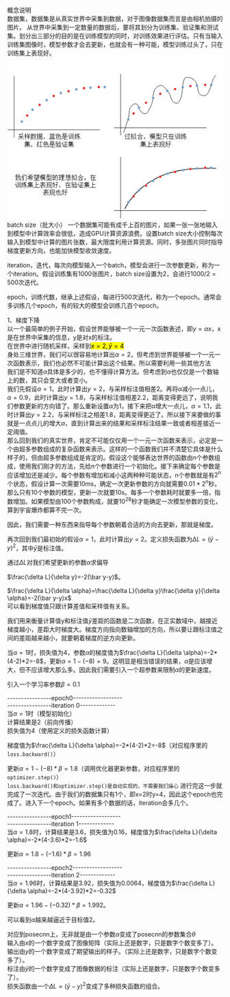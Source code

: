 
概念说明<br>
数据集，数据集是从真实世界中采集到数据，对于图像数据集而言是由相机拍摄的图片。
从世界中采集到一定数量的数据后，要将其划分为训练集、验证集和测试集。划分出三部分的目的是在训练模型的同时，对训练效果进行评估。只有当输入训练集图像时，模型参数才会去更新，也就会有一种可能，模型训练过头了，只在训练集上表现好。<br>
![本地路径](图片3.png "相对路径演示")<br>
batch size（批大小）
一个数据集可能有成千上百的图片，如果一张一张地输入到模型中计算效率会很低，造成GPU计算资源浪费。设置batch size大小控制每次输入到模型中计算的图片张数，最大限度利用计算资源。同时，多张图片同时指导梯度更新方向，也能加快模型收敛速度。

iteration，迭代，每次向模型输入一个batch，模型会进行一次参数更新，称为一个iteration。假设训练集有1000张图片，batch size设置为2，会进行$1000/2=500$次迭代。

epoch，训练代数，继承上述假设，每进行500次迭代，称为一个epoch。通常会多训练几个epoch，有的较大的模型会训练几百个epoch。<br>

1、梯度下降<br>
以一个最简单的例子开始，假设世界能够被一个一元一次函数表述，即$y=\alpha x$，x是在世界中采集的信息，y是对x的标注。<br>
在世界中进行随机采样，采样到<mark>$x=2,\bar y=4$</mark><br>
身处三维世界，我们可以很容易地计算出$\alpha=2$，但考虑到世界能够被一个一元一次函数表示，我们也必然不可能计算出这个结果。所以需要利用一些其他方法<br>
我们是不知道$\alpha$具体是多少的，也不懂得计算方法。但考虑到$\alpha$也仅仅是一个数轴上的数，其只会变大或者变小。<br>
我们先假设$\alpha=1$，此时计算出$y=2$，与采样标注值相差2。再将$\alpha$减小一点儿，$\alpha=0.9$，此时计算出$y=1.8$，与采样标注值相差2.2，距离变得更远了，说明我们参数更新的方向错了。那么重新设置$\alpha$为1，接下来把$\alpha$增大一点儿，$\alpha=1.1$，此时计算出$y=2.2$，与采样标注之相差1.8，距离变得更近了。所以接下来要做的事就是一点点儿的增大$\alpha$，直到计算出来的结果和采样标注结果一致或者相差接近一定阈值。<br>
那么回到我们的真实世界，肯定不可能仅仅用一个一元一次函数来表示，必定是一个由超多参数组成的复杂函数来表示。这样的一个函数我们并不清楚它具体是什么样子的，但由超多参数组成是肯定的。假设这个能够表达世界的函数由$n$个参数组成，使用我们刚才的方法，先给n个参数进行一个初始化。接下来确定每个参数是应该增加还是减少。每个参数有增加和减小这两种种可能状态，n个参数就是有$2^n$个状态，假设计算一次需要10ms，确定一次更新参数的方向就需要$0.01*2^n$秒。那么只有10个参数的模型，更新一次就要10s。每多一个参数耗时就要多一倍，指数增加。如果模型由100个参数构成，就要$10^{28}$秒才能确定一次模型参数的变化，算到宇宙爆炸都算不完一次。<br>

因此，我们需要一种东西来指导每个参数朝着合适的方向去更新，那就是梯度。<br>

再次回到我们最初始的假设$\alpha=1$，此时计算出$y=2$。定义损失函数为$\Delta L=(\bar y-y)^2$，其中$\bar y$是标注值。

通过$\Delta L$对我们希望更新的参数$\alpha$求偏导

$\frac{\delta L}{\delta y}=-2(\bar y-y)$。

$\frac{\delta L}{\delta \alpha}=\frac{\delta L}{\delta y}\frac{\delta y}{\delta \alpha}=-2(\bar y-y)x$<br>
可以看到梯度值只跟计算差值和采样值有关系。

我们用来衡量计算值y和标注值$\bar y$差距的函数是二次函数，在正实数域中，越接近梯度越小，差距大时梯度大。梯度方向指向数轴增加的方向，所以要让跟标注值之间的差距越来越小，就要朝着梯度的逆方向更新。<br>

当$\alpha=1$时，损失值为4，参数$\alpha$的梯度值为$\frac{\delta L}{\delta \alpha}=-2*(4-2)*2=-8$，更新$\alpha=1-(-8)=9$。这明显是相当错误的结果，$\alpha$是应该增大，但不应该增大那么多。因此我们需要引入一个超参数来限制$\alpha$的更新速度。

引入一个学习率参数$\beta=0.1$<br>

----------------epoch0------------------<br>
----------------iteration 0-------------<br>
当$\alpha=1$时（模型初始化）<br>
计算结果是2（前向传播）<br>
损失值为4（使用定义的损失函数计算）<br>

梯度值为$\frac{\delta L}{\delta \alpha}=-2*(4-2)*2=-8$（对应程序里的```loss.backward()```）<br>

更新$\alpha=1-(-8)*\beta=1.8$（调用优化器更新参数，对应程序里的```optimizer.step()```）<br>
```loss.backward()和optimizer.step()是自动实现的，不需要我们操心```
进行完这一步就完成了一次迭代。由于我们的数据集只有1个，即x=2时y=4，因此这个epoch也完成了。进入下一个epoch。如果有多个数据的话，iteration会多几个。<br>

----------------epoch1------------------<br>
----------------iteration 1-------------<br>
当$\alpha=1.8$时，计算结果是3.6，损失值为0.16，梯度值为$\frac{\delta L}{\delta \alpha}=-2*(4-3.6)*2=-1.6$ <br>

更新$\alpha=1.8-(-1.6)*\beta=1.96$ <br>

----------------epoch2------------------<br>
----------------iteration 2-------------<br>
当$\alpha=1.96$时，计算结果是3.92，损失值为0.0064，梯度值为$\frac{\delta L}{\delta \alpha}=-2*(4-3.92)*2=-0.32$ <br>

更新$\alpha=1.96-(-0.32)*\beta=1.992$。

可以看到$\alpha$越来越逼近于目标值2。<br>

对应到posecnn上，无非就是由一个参数$\alpha$变成了posecnn的参数集合${\theta}$<br>
输入由$x$的一个数字变成了图像矩阵（实际上还是数字，只是数字个数变多了）。<br>
输出由$y$的一个数字变成了期望输出的样子。（实际上还是数字，只是数字个数变多了）。<br>
标注由$\bar y$的一个数字变成了图像数据的标注（实际上还是数字，只是数字个数变多了）。<br>
损失函数由一个$\Delta L=(\bar y-y)^2$变成了多种损失函数的组合。<br>